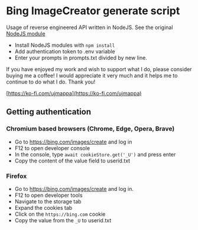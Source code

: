# Bing ImageCreator generate script
Usage of reverse engineered API written in NodeJS. See the original [NodeJS module](https://github.com/nociza/Bimg)

- Install NodeJS modules with `npm install`
- Add authentication token to .env variable
- Enter your prompts in prompts.txt divided by new line. 

If you have enjoyed my work and wish to support what I do, please consider buying me a coffee! I would appreciate it very much and it helps me to continue to do what I do. Thank you! 

[https://ko-fi.com/ujmappa](https://ko-fi.com/ujmappa)


## Getting authentication
### Chromium based browsers (Chrome, Edge, Opera, Brave)
- Go to https://bing.com/images/create and log in
- F12 to open developer console
- In the console, type `await cookieStore.get('_U')` and press enter
- Copy the content of the value field to userid.txt

### Firefox
- Go to https://bing.com/images/create and log in.
- F12 to open developer tools
- Navigate to the storage tab
- Expand the cookies tab
- Click on the `https://bing.com` cookie
- Copy the value from the `_U` to userid.txt
